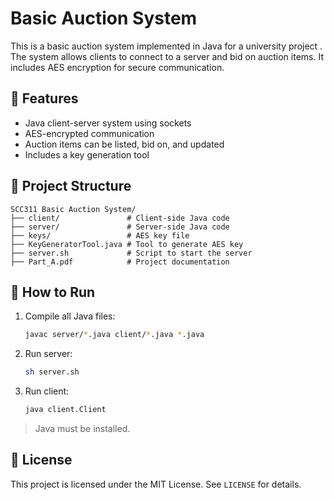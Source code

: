 # Basic Auction System

This is a basic auction system implemented in Java for a university project . The system allows clients to connect to a server and bid on auction items. It includes AES encryption for secure communication.

## 🧠 Features

- Java client-server system using sockets
- AES-encrypted communication
- Auction items can be listed, bid on, and updated
- Includes a key generation tool

## 📁 Project Structure

```
SCC311 Basic Auction System/
├── client/               # Client-side Java code
├── server/               # Server-side Java code
├── keys/                 # AES key file
├── KeyGeneratorTool.java # Tool to generate AES key
├── server.sh             # Script to start the server
├── Part_A.pdf            # Project documentation
```

## 🚀 How to Run

1. Compile all Java files:
   ```bash
   javac server/*.java client/*.java *.java
   ```

2. Run server:
   ```bash
   sh server.sh
   ```

3. Run client:
   ```bash
   java client.Client
   ```

> Java must be installed.

## 📜 License

This project is licensed under the MIT License. See `LICENSE` for details.
